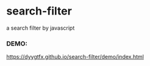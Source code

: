 # search-filter
a search filter by javascript




### DEMO:

https://dyygtfx.github.io/search-filter/demo/index.html
